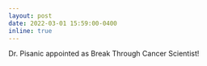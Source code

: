 ```yaml
---
layout: post
date: 2022-03-01 15:59:00-0400
inline: true
---
```


Dr. Pisanic appointed as Break Through Cancer Scientist!
